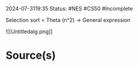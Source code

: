 2024-07-3119:35
Status: #NES #CS50 #Incomplete 

Selection sort = Theta (n^2) → General expression

![[Untitledalg.png]]


# Source(s)